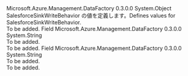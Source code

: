 <Type Name="SalesforceSinkWriteBehavior" FullName="Microsoft.Azure.Management.DataFactory.Models.SalesforceSinkWriteBehavior">
  <TypeSignature Language="C#" Value="public static class SalesforceSinkWriteBehavior" />
  <TypeSignature Language="ILAsm" Value=".class public auto ansi abstract sealed beforefieldinit SalesforceSinkWriteBehavior extends System.Object" />
  <TypeSignature Language="DocId" Value="T:Microsoft.Azure.Management.DataFactory.Models.SalesforceSinkWriteBehavior" />
  <TypeSignature Language="VB.NET" Value="Public Class SalesforceSinkWriteBehavior" />
  <TypeSignature Language="F#" Value="type SalesforceSinkWriteBehavior = class" />
  <AssemblyInfo>
    <AssemblyName>Microsoft.Azure.Management.DataFactory</AssemblyName>
    <AssemblyVersion>0.3.0.0</AssemblyVersion>
  </AssemblyInfo>
  <Base>
    <BaseTypeName>System.Object</BaseTypeName>
  </Base>
  <Interfaces />
  <Docs>
    <summary>
            <span data-ttu-id="b98af-101">SalesforceSinkWriteBehavior の値を定義します。</span><span class="sxs-lookup"><span data-stu-id="b98af-101">Defines values for SalesforceSinkWriteBehavior.</span></span>
            </summary>
    <remarks>To be added.</remarks>
  </Docs>
  <Members>
    <Member MemberName="Insert">
      <MemberSignature Language="C#" Value="public const string Insert;" />
      <MemberSignature Language="ILAsm" Value=".field public static literal string Insert" />
      <MemberSignature Language="DocId" Value="F:Microsoft.Azure.Management.DataFactory.Models.SalesforceSinkWriteBehavior.Insert" />
      <MemberSignature Language="VB.NET" Value="Public Const Insert As String " />
      <MemberSignature Language="F#" Value="val mutable Insert : string" Usage="Microsoft.Azure.Management.DataFactory.Models.SalesforceSinkWriteBehavior.Insert" />
      <MemberType>Field</MemberType>
      <AssemblyInfo>
        <AssemblyName>Microsoft.Azure.Management.DataFactory</AssemblyName>
        <AssemblyVersion>0.3.0.0</AssemblyVersion>
      </AssemblyInfo>
      <ReturnValue>
        <ReturnType>System.String</ReturnType>
      </ReturnValue>
      <Docs>
        <summary>To be added.</summary>
        <remarks>To be added.</remarks>
      </Docs>
    </Member>
    <Member MemberName="Upsert">
      <MemberSignature Language="C#" Value="public const string Upsert;" />
      <MemberSignature Language="ILAsm" Value=".field public static literal string Upsert" />
      <MemberSignature Language="DocId" Value="F:Microsoft.Azure.Management.DataFactory.Models.SalesforceSinkWriteBehavior.Upsert" />
      <MemberSignature Language="VB.NET" Value="Public Const Upsert As String " />
      <MemberSignature Language="F#" Value="val mutable Upsert : string" Usage="Microsoft.Azure.Management.DataFactory.Models.SalesforceSinkWriteBehavior.Upsert" />
      <MemberType>Field</MemberType>
      <AssemblyInfo>
        <AssemblyName>Microsoft.Azure.Management.DataFactory</AssemblyName>
        <AssemblyVersion>0.3.0.0</AssemblyVersion>
      </AssemblyInfo>
      <ReturnValue>
        <ReturnType>System.String</ReturnType>
      </ReturnValue>
      <Docs>
        <summary>To be added.</summary>
        <remarks>To be added.</remarks>
      </Docs>
    </Member>
  </Members>
</Type>